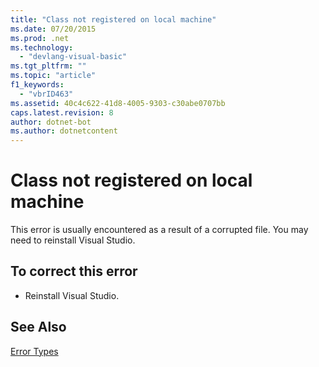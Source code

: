 ```yaml
---
title: "Class not registered on local machine"
ms.date: 07/20/2015
ms.prod: .net
ms.technology: 
  - "devlang-visual-basic"
ms.tgt_pltfrm: ""
ms.topic: "article"
f1_keywords: 
  - "vbrID463"
ms.assetid: 40c4c622-41d8-4005-9303-c30abe0707bb
caps.latest.revision: 8
author: dotnet-bot
ms.author: dotnetcontent
---
```

# Class not registered on local machine
This error is usually encountered as a result of a corrupted file. You may need to reinstall Visual Studio.  
  
## To correct this error  
  
-   Reinstall Visual Studio.  
  
## See Also  
 [Error Types](../../visual-basic/programming-guide/language-features/error-types.md)  


